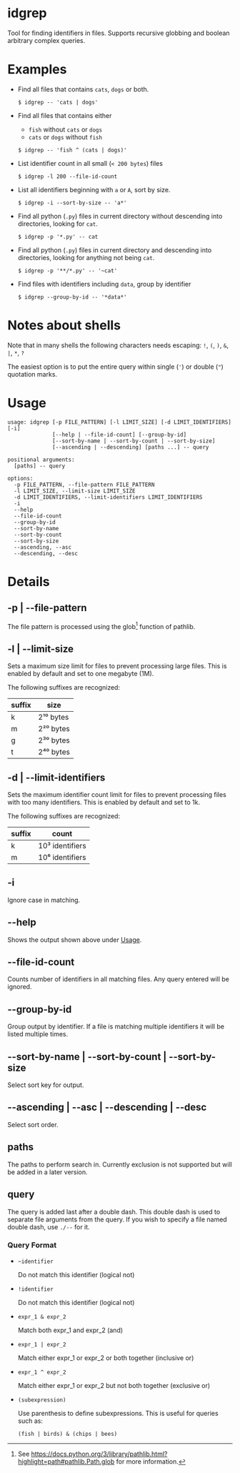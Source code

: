 # idgrep
Tool for finding identifiers in files. Supports recursive globbing and boolean arbitrary complex queries.

# Examples

[//]: # (Todo: make a set of mock files to demonstrate output as well for these examples)
[//]: # (Todo: Add explanation on how identifiers are included in results, noting that negated ones are empty sets to avoid a terrible mess)

+ Find all files that contains `cats`, `dogs` or both.

  ```console
  $ idgrep -- 'cats | dogs'
  ```

+ Find all files that contains either

  - `fish` without `cats` or `dogs`
  - `cats` or `dogs` without `fish`

  ```console
  $ idgrep -- 'fish ^ (cats | dogs)'
  ```


+ List identifier count in all small (`< 200 bytes`) files

  ```console
  $ idgrep -l 200 --file-id-count
  ```

+ List all identifiers beginning with `a` or `A`, sort by size.

  ```console
  $ idgrep -i --sort-by-size -- 'a*'
  ```

+ Find all python (`.py`) files in current directory without descending into directories, looking for `cat`.

  ```console
  $ idgrep -p '*.py' -- cat
  ```

+ Find all python (`.py`) files in current directory and descending into directories, looking for anything not being `cat`.

  ```console
  $ idgrep -p '**/*.py' -- '~cat'
  ```

+ Find files with identifiers including `data`, group by identifier

  ```console
  $ idgrep --group-by-id -- '*data*'
  ```

# Notes about shells

Note that in many shells the following characters needs escaping: `!`, `(`, `)`, `&`, `|`, `*`, `?`

The easiest option is to put the entire query within single (`'`) or double (`"`) quotation marks.

# Usage

```
usage: idgrep [-p FILE_PATTERN] [-l LIMIT_SIZE] [-d LIMIT_IDENTIFIERS] [-i]
              [--help | --file-id-count] [--group-by-id]
              [--sort-by-name | --sort-by-count | --sort-by-size]
              [--ascending | --descending] [paths ...] -- query

positional arguments:
  [paths] -- query

options:
  -p FILE_PATTERN, --file-pattern FILE_PATTERN
  -l LIMIT_SIZE, --limit-size LIMIT_SIZE
  -d LIMIT_IDENTIFIERS, --limit-identifiers LIMIT_IDENTIFIERS
  -i
  --help
  --file-id-count
  --group-by-id
  --sort-by-name
  --sort-by-count
  --sort-by-size
  --ascending, --asc
  --descending, --desc
```


# Details

## -p | --file-pattern

  The file pattern is processed using the glob[^glob] function of pathlib.

## -l | --limit-size

  Sets a maximum size limit for files to prevent processing large files. This is enabled by default and set to one megabyte (1M).

  The following suffixes are recognized:

  suffix |  size
  ------ |  -----
  k      |  2¹⁰ bytes
  m      |  2²⁰ bytes
  g      |  2³⁰ bytes
  t      |  2⁴⁰ bytes

## -d | --limit-identifiers

  Sets the maximum identifier count limit for files to prevent processing files with too many identifiers. This is enabled by default and set to 1k.

  The following suffixes are recognized:

  suffix |  count
  ------ |  -----
  k      |  10³ identifiers
  m      |  10⁶ identifiers

## -i

  Ignore case in matching.

## --help

  Shows the output shown above under [Usage](#usage).

## --file-id-count

  Counts number of identifiers in all matching files. Any query entered will be ignored.

## --group-by-id

  Group output by identifier. If a file is matching multiple identifiers it will be listed multiple times.

## --sort-by-name | --sort-by-count | --sort-by-size

  Select sort key for output.

## --ascending | --asc | --descending | --desc

  Select sort order.

## paths

  The paths to perform search in. Currently exclusion is not supported but will be added in a later version.

## query

  The query is added last after a double dash. This double dash is used to separate file arguments from the query. If you wish to specify a file named double dash, use `./--` for it.

### Query Format

+ `~identifier`

  Do not match this identifier (logical not)

+ `!identifier`

  Do not match this identifier (logical not)

+ `expr_1 & expr_2`

  Match both expr_1 and expr_2 (and)

+ `expr_1 | expr_2`

  Match either expr_1 or expr_2 or both together (inclusive or)

+ `expr_1 ^ expr_2`

  Match either expr_1 or expr_2 but not both together (exclusive or)

+ `(subexpression)`

  Use parenthesis to define subexpressions. This is useful for queries such as:

  `(fish | birds) & (chips | bees)`






[^glob]:
    See https://docs.python.org/3/library/pathlib.html?highlight=path#pathlib.Path.glob for more information.
